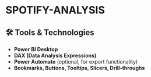 # SPOTIFY-ANALYSIS
## 🛠️ Tools & Technologies

- **Power BI Desktop**
- **DAX (Data Analysis Expressions)**
- **Power Automate** (optional, for export functionality)
- **Bookmarks, Buttons, Tooltips, Slicers, Drill-throughs**

